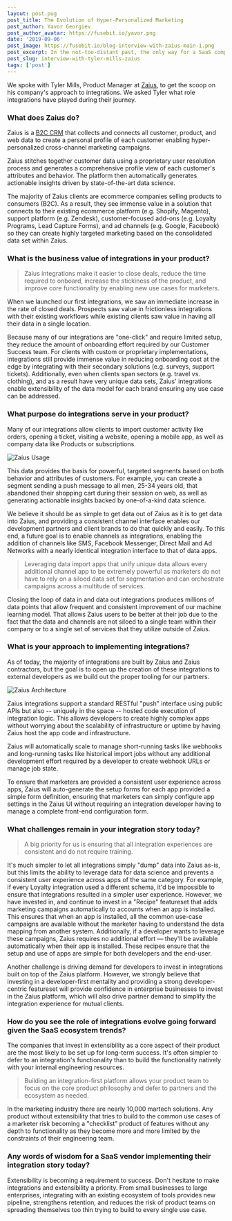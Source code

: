 ```yaml
---
layout: post.pug
post_title: The Evolution of Hyper-Personalized Marketing
post_author: Yavor Georgiev
post_author_avatar: https://fusebit.io/yavor.png
date: '2019-09-06'
post_image: https://fusebit.io/blog-interview-with-zaius-main-1.png
post_excerpt: In the not-too-distant past, the only way for a SaaS company to provide integrations with other tools and services...
post_slug: interview-with-tyler-mills-zaius
tags: ['post']
---
```


We spoke with Tyler Mills, Product Manager at [Zaius](https://zaius.com/), to get the scoop on his company's approach to integrations. We asked Tyler what role integrations have played during their journey.

### What does Zaius do?

Zaius is a [B2C CRM](https://www.zaius.com/crm-platform) that collects and connects all customer, product, and web data to create a personal profile of each customer enabling hyper-personalized cross-channel marketing campaigns.

Zaius stitches together customer data using a proprietary user resolution process and generates a comprehensive profile view of each customer's attributes and behavior. The platform then automatically generates actionable insights driven by state-of-the-art data science.

The majority of Zaius clients are ecommerce companies selling products to consumers (B2C). As a result, they see immense value in a solution that connects to their existing ecommerce platform (e.g. Shopify, Magento), support platform (e.g. Zendesk), customer-focused add-ons (e.g. Loyalty Programs, Lead Capture Forms), and ad channels (e.g. Google, Facebook) so they can create highly targeted marketing based on the consolidated data set within Zaius.

### What is the business value of integrations in your product?

> Zaius integrations make it easier to close deals, reduce the time required to onboard, increase the stickiness of the product, and improve core functionality by enabling new use cases for marketers.

When we launched our first integrations, we saw an immediate increase in the rate of closed deals. Prospects saw value in frictionless integrations with their existing workflows while existing clients saw value in having all their data in a single location.

Because many of our integrations are "one-click" and require limited setup, they reduce the amount of onboarding effort required by our Customer Success team. For clients with custom or proprietary implementations, integrations still provide immense value in reducing onboarding cost at the edge by integrating with their secondary solutions (e.g. surveys, support tickets). Additionally, even when clients span sectors (e.g. travel vs. clothing), and as a result have very unique data sets, Zaius' integrations enable extensibility of the data model for each brand ensuring any use case can be addressed.

### What purpose do integrations serve in your product?

Many of our integrations allow clients to import customer activity like orders, opening a ticket, visiting a website, opening a mobile app, as well as company data like Products or subscriptions.

![Zaius Usage](https://fusebit.io/blog-interview-zaius-usage.png "Zaius Usage")

This data provides the basis for powerful, targeted segments based on both behavior and attributes of customers. For example, you can create a segment sending a push message to all men, 25-34 years old, that abandoned their shopping cart during their session on web, as well as generating actionable insights backed by one-of-a-kind data science.

We believe it should be as simple to get data out of Zaius as it is to get data into Zaius, and providing a consistent channel interface enables our development partners and client brands to do that quickly and easily. To this end, a future goal is to enable channels as integrations, enabling the addition of channels like SMS, Facebook Messenger, Direct Mail and Ad Networks with a nearly identical integration interface to that of data apps.

> Leveraging data import apps that unify unique data allows every additional channel app to be extremely powerful as marketers do not have to rely on a siloed data set for segmentation and can orchestrate campaigns across a multitude of services.

Closing the loop of data in and data out integrations produces millions of data points that allow frequent and consistent improvement of our machine learning model. That allows Zaius users to be better at their job due to the fact that the data and channels are not siloed to a single team within their company or to a single set of services that they utilize outside of Zaius.

### What is your approach to implementing integrations?

As of today, the majority of integrations are built by Zaius and Zaius contractors, but the goal is to open up the creation of these integrations to external developers as we build out the proper tooling for our partners.

![Zaius Architecture](https://fusebit.io/blog-interview-zaius-architecture.png "Zaius Architecture")

Zaius integrations support a standard RESTful "push" interface using public APIs but also -- uniquely in the space -- hosted code execution of integration logic. This allows developers to create highly complex apps without worrying about the scalability of infrastructure or uptime by having Zaius host the app code and infrastructure.

Zaius will automatically scale to manage short-running tasks like webhooks and long-running tasks like historical import jobs without any additional development effort required by a developer to create webhook URLs or manage job state.

To ensure that marketers are provided a consistent user experience across apps, Zaius will auto-generate the setup forms for each app provided a simple form definition, ensuring that marketers can simply configure app settings in the Zaius UI without requiring an integration developer having to manage a complete front-end configuration form.

### What challenges remain in your integration story today?

> A big priority for us is ensuring that all integration experiences are consistent and do not require training.

It's much simpler to let all integrations simply "dump" data into Zaius as-is, but this limits the ability to leverage data for data science and prevents a consistent user experience across apps of the same category. For example, if every Loyalty integration used a different schema, it'd be impossible to ensure that integrations resulted in a simpler user experience. However, we have invested in, and continue to invest in a "Recipe" featureset that adds marketing campaigns automatically to accounts when an app is installed. This ensures that when an app is installed, all the common use-case campaigns are available without the marketer having to understand the data mapping from another system. Additionally, if a developer wants to leverage these campaigns, Zaius requires no additional effort — they'll be available automatically when their app is installed. These recipes ensure that the setup and use of apps are simple for both developers and the end-user.

Another challenge is driving demand for developers to invest in integrations built on top of the Zaius platform. However, we strongly believe that investing in a developer-first mentality and providing a strong developer-centric featureset will provide confidence in enterprise businesses to invest in the Zaius platform, which will also drive partner demand to simplify the integration experience for mutual clients.

### How do you see the role of integrations evolve going forward given the SaaS ecosystem trends?

The companies that invest in extensibility as a core aspect of their product are the most likely to be set up for long-term success. It's often simpler to defer to an integration's functionality than to build the functionality natively with your internal engineering resources.

> Building an integration-first platform allows your product team to focus on the core product philosophy and defer to partners and the ecosystem as needed.

In the marketing industry there are nearly 10,000 martech solutions. Any product without extensibility that tries to build to the common use cases of a marketer risk becoming a "checklist" product of features without any depth to functionality as they become more and more limited by the constraints of their engineering team.

### Any words of wisdom for a SaaS vendor implementing their integration story today?

Extensibility is becoming a requirement to success. Don't hesitate to make integrations and extensibility a priority. From small businesses to large enterprises, integrating with an existing ecosystem of tools provides new pipeline, strengthens retention, and reduces the risk of product teams on spreading themselves too thin trying to build to every single use case.
